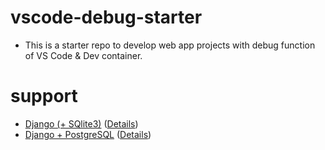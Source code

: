 # vscode-debug-starter
- This is a starter repo to develop web app projects with debug function of VS Code & Dev container.
# support
- [Django (+ SQlite3)](https://github.com/ttnt-1013/vscode-debug-starter/tree/django) ([Details](https://lethediana.sakura.ne.jp/tech/archives/steps-ja/1518/))
- [Django + PostgreSQL](https://github.com/ttnt-1013/vscode-debug-starter/tree/django-postgresql) ([Details](https://lethediana.sakura.ne.jp/tech/en/archives/steps/1535/))
